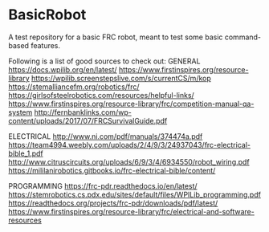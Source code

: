 # BasicRobot
A test repository for a basic FRC robot, meant to test some basic command-based features. 

Following is a list of good sources to check out: 
GENERAL
https://docs.wpilib.org/en/latest/
https://www.firstinspires.org/resource-library
https://wpilib.screenstepslive.com/s/currentCS/m/kop
https://stemalliancefm.org/robotics/frc/
https://girlsofsteelrobotics.com/resources/helpful-links/
https://www.firstinspires.org/resource-library/frc/competition-manual-qa-system
http://fernbanklinks.com/wp-content/uploads/2017/07/FRCSurvivalGuide.pdf

ELECTRICAL
http://www.ni.com/pdf/manuals/374474a.pdf
https://team4994.weebly.com/uploads/2/4/9/3/24937043/frc-electrical-bible_1.pdf
http://www.citruscircuits.org/uploads/6/9/3/4/6934550/robot_wiring.pdf
https://mililanirobotics.gitbooks.io/frc-electrical-bible/content/

PROGRAMMING 
https://frc-pdr.readthedocs.io/en/latest/
https://stemrobotics.cs.pdx.edu/sites/default/files/WPILib_programming.pdf
https://readthedocs.org/projects/frc-pdr/downloads/pdf/latest/
https://www.firstinspires.org/resource-library/frc/electrical-and-software-resources
